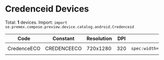 # Credenceid Devices

Total: **1** devices. Import: `import se.premex.compose.preview.device.catalog.android.Credenceid`

| Code | Constant | Resolution | DPI | Compose Spec | Preview Usage |
|------|----------|------------|-----|-------------|---------------|
| CredenceECO | CREDENCEECO | 720x1280 | 320 | `spec:width=720px,height=1280px,dpi=320` | `@Preview(device = Credenceid.CREDENCEECO)` |

<!-- Generated automatically. Do not edit manually. -->
